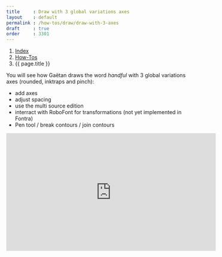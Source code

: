 ```yaml
---
title     : Draw with 3 global variations axes
layout    : default
permalink : /how-tos/draw/draw-with-3-axes
draft     : true
order     : 3301
---
```


<nav aria-label="breadcrumb">
  <ol class="breadcrumb small">
    <li class="breadcrumb-item"><a href="{{ site.url }}">Index</a></li>
    <li class="breadcrumb-item"><a href="{{ site.url }}/how-tos">How-Tos</a></li>
    <li class="breadcrumb-item active" aria-current="page">{{ page.title }}</li>
  </ol>
</nav>

You will see how Gaëtan draws the word *handful* with 3 global variations axes (rounded, inktraps and pinch):
- add axes
- adjust spacing
- use the multi source edition
- interract with RoboFont for transformations (not yet implemented in Fontra)
- Pen tool / break contours / join contours 

<div class="__video-responsive">
<iframe width="560" height="315" src="https://www.youtube-nocookie.com/embed/QoGiniKFdSM?si=eXTDmaXHj_ISUrWa&amp;start=1245&end=2295" title="YouTube video player" frameborder="0" allow="accelerometer; autoplay; clipboard-write; encrypted-media; gyroscope; picture-in-picture; web-share" referrerpolicy="strict-origin-when-cross-origin" allowfullscreen></iframe>
</div>
